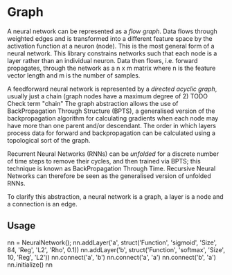 # Graph

A neural network can be represented as a *flow graph*. Data flows through weighted edges and is transformed into a different feature space by the activation function at a neuron (node).
This is the most general form of a neural network. This library constrains networks such that each node is a layer rather than an individual neuron.
Data then flows, i.e. forward propagates, through the network as a n x m matrix where n is the feature vector length and m is the number of samples.

A feedforward neural network is represented by a *directed acyclic graph*, usually just a chain (graph nodes have a maximum degree of 2) TODO Check term "chain"
The graph abstraction allows the use of BackPropagation Through Structure (BPTS), a generalised version of the backpropagation algorithm for calculating gradients when each node may have more than one parent and/or descendant.
The order in which layers process data for forward and backpropagation can be calculated using a topological sort of the graph.

Recurrent Neural Networks (RNNs) can be *unfolded* for a discrete number of time steps to remove their cycles, and then trained via BPTS; this technique is known as BackPropagation Through Time.
Recursive Neural Networks can therefore be seen as the generalised version of unfolded RNNs.

To clarify this abstraction, a neural network is a graph, a layer is a node and a connection is an edge.

## Usage
nn = NeuralNetwork();
nn.addLayer('a', struct('Function', 'sigmoid', 'Size', 84, 'Reg', 'L2', 'Rho', 0.1))
nn.addLayer('b', struct('Function', 'softmax', 'Size', 10, 'Reg', 'L2'))
nn.connect('a', 'b')
nn.connect('a', 'a')
nn.connect('b', 'a')
nn.initialize()
nn